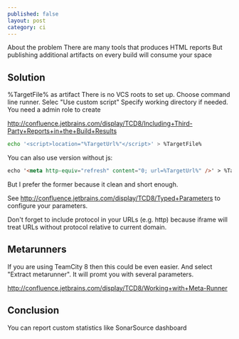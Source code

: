 ```yaml
---
published: false
layout: post
category: ci
---
```


About the problem
There are many tools that produces HTML reports
But publishing additional artifacts on every build will consume your space

## Solution

%TargetFile% as artifact
There is no VCS roots to set up.
Choose command line runner. Selec "Use custom script"
Specify working directory if needed.
You need a admin role to create

http://confluence.jetbrains.com/display/TCD8/Including+Third-Party+Reports+in+the+Build+Results

```sh
echo '<script>location="%TargetUrl%"</script>' > %TargetFile%
```

You can also use version without js:
```html
echo '<meta http-equiv="refresh" content="0; url=%TargetUrl%" />' > %TargetFile%
```
But I prefer the former because it clean and short enough.

See http://confluence.jetbrains.com/display/TCD8/Typed+Parameters to configure your parameters.

Don't forget to include protocol in your URLs (e.g. http) because iframe will treat URLs without protocol relative to current domain.

## Metarunners
If you are using TeamCity 8 then this could be even easier. And select "Extract metarunner". It will promt you with several parameters.

http://confluence.jetbrains.com/display/TCD8/Working+with+Meta-Runner

## Conclusion
You can report custom statistics like SonarSource dashboard
